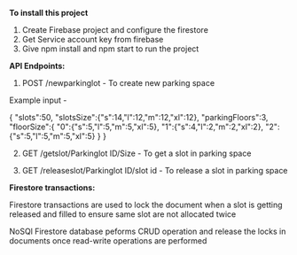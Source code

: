 **To install this project**

1. Create Firebase project and configure the firestore
2. Get Service account key from firebase
3. Give npm install and npm start to run the project

**API Endpoints:**

  1. POST  /newparkinglot  -  To create new parking space

  Example input -

  {
  "slots":50,
  "slotsSize":{"s":14,"l":12,"m":12,"xl":12},
  "parkingFloors":3,
  "floorSize":{
      "0":{"s":5,"l":5,"m":5,"xl":5},
      "1":{"s":4,"l":2,"m":2,"xl":2},
      "2":{"s":5,"l":5,"m":5,"xl":5}
  }
  }
  
  2. GET /getslot/Parkinglot ID/Size  - To get a slot in parking space
  
  3. GET /releaseslot/Parkinglot ID/slot id - To release a slot in parking space
  
**Firestore transactions:**
  
  Firestore transactions are used to lock the document when a slot is getting released and filled to ensure same slot are not allocated twice
  
  NoSQl Firestore database peforms CRUD operation and release the locks in documents once read-write operations are performed

  
